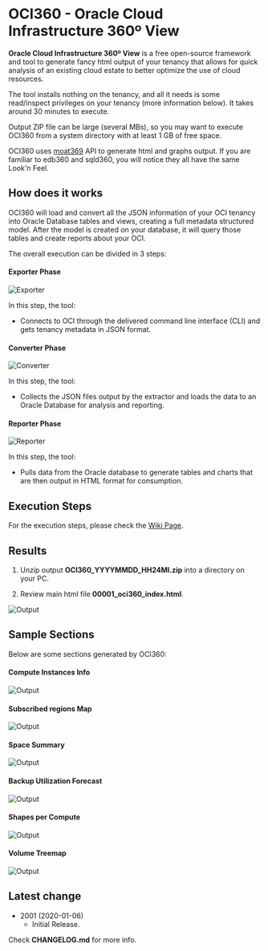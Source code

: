 # OCI360 - Oracle Cloud Infrastructure 360º View

**Oracle Cloud Infrastructure 360º View** is a free open-source framework and tool to generate fancy html output of your tenancy that allows for quick analysis of an existing cloud estate to better optimize the use of cloud resources.

The tool installs nothing on the tenancy, and all it needs is some read/inspect privileges on your tenancy (more information below). It takes around 30 minutes to execute.

Output ZIP file can be large (several MBs), so you may want to execute OCI360 from a system directory with at least 1 GB of free space.

OCI360 uses [moat369](https://github.com/dbarj/moat369) API to generate html and graphs output. If you are familiar to edb360 and sqld360, you will notice they all have the same Look'n Feel.

## How does it works

OCI360 will load and convert all the JSON information of your OCI tenancy into Oracle Database tables and views, creating a full metadata structured model.
After the model is created on your database, it will query those tables and create reports about your OCI.

The overall execution can be divided in 3 steps:

#### Exporter Phase

![Exporter](https://raw.githubusercontent.com/dbarj/repo_pics/master/oci360/Exporter.png)

In this step, the tool:
- Connects to OCI through the delivered command line interface (CLI) and gets tenancy metadata in JSON format.

#### Converter Phase

![Converter](https://raw.githubusercontent.com/dbarj/repo_pics/master/oci360/Converter.png)

In this step, the tool:
- Collects the JSON files output by the extractor and loads the data to an Oracle Database for analysis and reporting.

#### Reporter Phase

![Reporter](https://raw.githubusercontent.com/dbarj/repo_pics/master/oci360/Reporter.png)

In this step, the tool:
- Pulls data from the Oracle database to generate tables and charts that are then output in HTML format for consumption.

## Execution Steps

For the execution steps, please check the [Wiki Page](https://github.com/dbarj/oci360/wiki/Execution-Steps).

## Results

1. Unzip output **OCI360_YYYYMMDD_HH24MI.zip** into a directory on your PC.

2. Review main html file **00001_oci360_index.html**.

![Output](https://raw.githubusercontent.com/dbarj/repo_pics/master/oci360/OCI360_Index.png)

## Sample Sections

Below are some sections generated by OCI360:

#### Compute Instances Info

![Output](https://raw.githubusercontent.com/dbarj/repo_pics/master/oci360/OCI360_Instances_Example.png)

#### Subscribed regions Map

![Output](https://raw.githubusercontent.com/dbarj/repo_pics/master/oci360/OCI360_Map_Example.png)

#### Space Summary

![Output](https://raw.githubusercontent.com/dbarj/repo_pics/master/oci360/OCI360_Space_Sum_Example.png)

#### Backup Utilization Forecast

![Output](https://raw.githubusercontent.com/dbarj/repo_pics/master/oci360/OCI360_Forecast_Example.png)

#### Shapes per Compute

![Output](https://raw.githubusercontent.com/dbarj/repo_pics/master/oci360/OCI360_Shapes_Example.png)

#### Volume Treemap

![Output](https://raw.githubusercontent.com/dbarj/repo_pics/master/oci360/OCI360_Treemap_Example.png)

## Latest change

* 2001 (2020-01-06)
  - Initial Release.

Check **CHANGELOG.md** for more info.